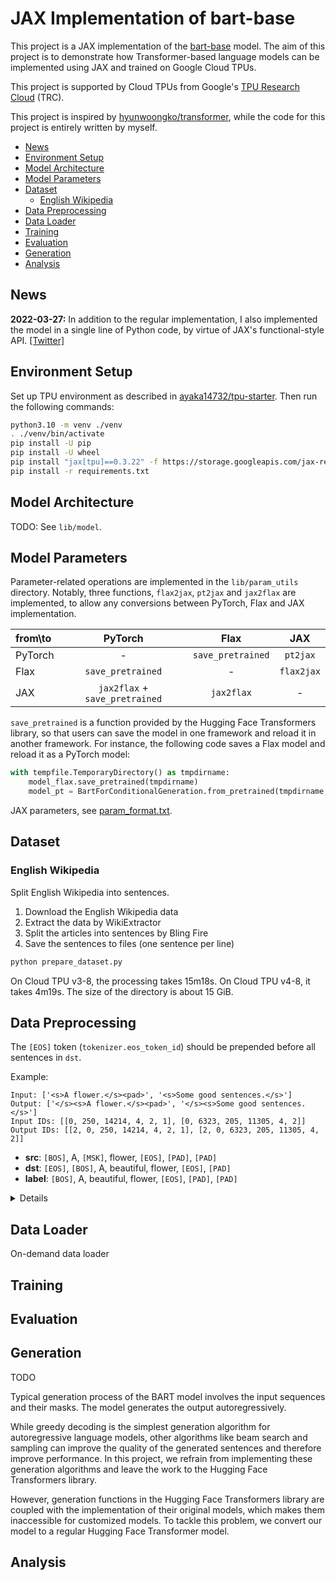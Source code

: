 # JAX Implementation of bart-base

This project is a JAX implementation of the [bart-base](https://arxiv.org/abs/1910.13461) model. The aim of this project is to demonstrate how Transformer-based language models can be implemented using JAX and trained on Google Cloud TPUs.

This project is supported by Cloud TPUs from Google's [TPU Research Cloud](https://sites.research.google/trc/about/) (TRC).

This project is inspired by [hyunwoongko/transformer](https://github.com/hyunwoongko/transformer), while the code for this project is entirely written by myself.

* [News](#news)
* [Environment Setup](#environment-setup)
* [Model Architecture](#model-architecture)
* [Model Parameters](#model-parameters)
* [Dataset](#dataset)
    * [English Wikipedia](#english-wikipedia)
* [Data Preprocessing](#data-preprocessing)
* [Data Loader](#data-loader)
* [Training](#training)
* [Evaluation](#evaluation)
* [Generation](#generation)
* [Analysis](#analysis)

## News

**2022-03-27:** In addition to the regular implementation, I also implemented the model in a single line of Python code, by virtue of JAX's functional-style API. [[Twitter]](https://twitter.com/ayaka14732/status/1507955631109869574)

## Environment Setup

Set up TPU environment as described in [ayaka14732/tpu-starter](https://github.com/ayaka14732/tpu-starter). Then run the following commands:

```sh
python3.10 -m venv ./venv
. ./venv/bin/activate
pip install -U pip
pip install -U wheel
pip install "jax[tpu]==0.3.22" -f https://storage.googleapis.com/jax-releases/libtpu_releases.html
pip install -r requirements.txt
```

## Model Architecture

TODO: See `lib/model`.

## Model Parameters

Parameter-related operations are implemented in the `lib/param_utils` directory. Notably, three functions, `flax2jax`, `pt2jax` and `jax2flax` are implemented, to allow any conversions between PyTorch, Flax and JAX implementation.

| from\to | PyTorch | Flax | JAX |
| :- | :-: | :-: | :-: |
| PyTorch | - | `save_pretrained` | `pt2jax` |
| Flax | `save_pretrained` | - | `flax2jax` |
| JAX | `jax2flax` + `save_pretrained` | `jax2flax` | - |

`save_pretrained` is a function provided by the Hugging Face Transformers library, so that users can save the model in one framework and reload it in another framework. For instance, the following code saves a Flax model and reload it as a PyTorch model:

```python
with tempfile.TemporaryDirectory() as tmpdirname:
    model_flax.save_pretrained(tmpdirname)
    model_pt = BartForConditionalGeneration.from_pretrained(tmpdirname, from_flax=True)
```

JAX parameters, see [param_format.txt](param_format.txt).

## Dataset

### English Wikipedia

Split English Wikipedia into sentences.

1. Download the English Wikipedia data
1. Extract the data by WikiExtractor
1. Split the articles into sentences by Bling Fire
1. Save the sentences to files (one sentence per line)

```sh
python prepare_dataset.py
```

On Cloud TPU v3-8, the processing takes 15m18s. On Cloud TPU v4-8, it takes 4m19s. The size of the directory is about 15 GiB.

## Data Preprocessing

The `[EOS]` token (`tokenizer.eos_token_id`) should be prepended before all sentences in `dst`.

Example:

```
Input: ['<s>A flower.</s><pad>', '<s>Some good sentences.</s>']
Output: ['</s><s>A flower.</s><pad>', '</s><s>Some good sentences.</s>']
Input IDs: [[0, 250, 14214, 4, 2, 1], [0, 6323, 205, 11305, 4, 2]]
Output IDs: [[2, 0, 250, 14214, 4, 2, 1], [2, 0, 6323, 205, 11305, 4, 2]]
```

- **src**: `[BOS]`, A, `[MSK]`, flower, `[EOS]`, `[PAD]`, `[PAD]`
- **dst**: `[EOS]`, `[BOS]`, A, beautiful, flower, `[EOS]`, `[PAD]`
- **label**: `[BOS]`, A, beautiful, flower, `[EOS]`, `[PAD]`, `[PAD]`

<details>

```python
from transformers import BartTokenizer, BartForConditionalGeneration

model_name = 'facebook/bart-base'
tokenizer = BartTokenizer.from_pretrained(model_name)
model = BartForConditionalGeneration.from_pretrained(model_name)

sentences = ('A flower.', 'Some good sentences.')

inputs = tokenizer(sentences, return_tensors='pt', max_length=6, padding='max_length', truncation=True)
output = model.generate(inputs.input_ids)

print('Input:', tokenizer.batch_decode(inputs.input_ids))
print('Output:', tokenizer.batch_decode(output))

print('Input IDs:', inputs.input_ids.tolist())
print('Output IDs:', output.tolist())
```

</details>

## Data Loader

On-demand data loader

## Training

## Evaluation

## Generation

TODO

Typical generation process of the BART model involves the input sequences and their masks. The model generates the output autoregressively.

While greedy decoding is the simplest generation algorithm for autoregressive language models, other algorithms like beam search and sampling can improve the quality of the generated sentences and therefore improve performance. In this project, we refrain from implementing these generation algorithms and leave the work to the Hugging Face Transformers library.

However, generation functions in the Hugging Face Transformers library are coupled with the implementation of their original models, which makes them inaccessible for customized models. To tackle this problem, we convert our model to a regular Hugging Face Transformer model.

## Analysis
